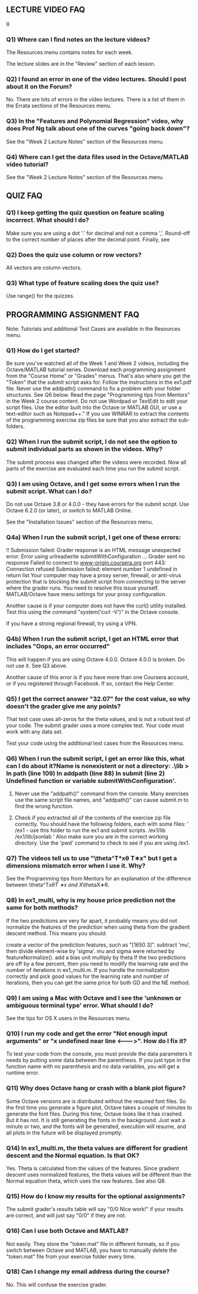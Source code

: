 ## LECTURE VIDEO FAQ
θ

### Q1) Where can I find notes on the lecture videos?

The Resources menu contains notes for each week.

The lecture slides are in the "Review" section of each lesson.

### Q2) I found an error in one of the video lectures. Should I post about it on the Forum?

No. There are lots of errors in the video lectures. There is a list of them in the Errata sections of the Resources menu.

### Q3) In the "Features and Polynomial Regression" video, why does Prof Ng talk about one of the curves "going back down"?

See the "Week 2 Lecture Notes" section of the Resources menu.

### Q4) Where can I get the data files used in the Octave/MATLAB video tutorial?

See the "Week 2 Lecture Notes" section of the Resources menu.

## QUIZ FAQ 

### Q1) I keep getting the quiz question on feature scaling incorrect. What should I do?

Make sure you are using a dot '.' for decimal and not a comma ','. Round-off to the correct number of places after the decimal point. Finally, see <this tutorial>

### Q2) Does the quiz use column or row vectors?

All vectors are column vectors.

### Q3) What type of feature scaling does the quiz use?

Use range() for the quizzes. 

## PROGRAMMING ASSIGNMENT FAQ

  Note: Tutorials and additional Test Cases are available in the Resources menu.    

### Q1) How do I get started?

Be sure you've watched all of the Week 1 and Week 2 videos, including the Octave/MATLAB tutorial series. 
Download each programming assignment from the "Course Home" or "Grades" menus. That's also where you get the "Token" that the submit script asks for.
Follow the instructions in the ex1.pdf file. 
Never use the addpath() command to fix a problem with your folder structures.  See Q6 below. 
Read the page  "Programming tips from Mentors" in the Week 2 course content. 
Do not use Wordpad or TextEdit to edit your script files. Use the editor built into the Octave or MATLAB GUI, or use a text-editor such as Notepad++."
If you use WINRAR to extract the contents of the programming exercise zip files be sure that you also extract the sub-folders.
### Q2) When I run the submit script, I do not see the option to submit individual parts as shown in the videos. Why?

The submit process was changed after the videos were recorded. Now all parts of the exercise are evaluated each time you run the submit script. 

### Q3) I am using Octave, and I get some errors when I run the submit script. What can I  do?

Do not use Octave 3.8 or 4.0.0 - they have errors for the submit script. Use Octave 6.2.0 (or later), or switch to MATLAB Online.

See the "Installation Issues" section of the Resources menu. 

### Q4a) When I run the submit script, I get one of these errors:

!! Submission failed: Grader response is an HTML message
unexpected error: Error using urlreadwrite
submitWithConfiguration ... Grader sent no response
Failed to connect to www-origin.coursera.org port 443: Connection refused
Submission failed: element number 1 undefined in return list
Your computer may have a proxy server, firewall, or anti-virus protection that is blocking the submit script from connecting to the server where the grader runs. You need to resolve this issue yourself. MATLAB/Octave have menu settings for your proxy configuration. 

Another cause is if your computer does not have the curl() utility installed. Test this using the command "system('curl -V')" in the Octave console.

If you have a strong regional firewall, try using a VPN.

### Q4b) When I run the submit script, I get an HTML error that includes "Oops, an error occurred"

This will happen if you are using Octave 4.0.0. Octave 4.0.0 is broken. Do not use it. See Q3 above.

Another cause of this error is if you have more than one Coursera account, or if you registered through Facebook. If so, contact the Help Center. 

### Q5) I get the correct answer "32.07" for the cost value, so why doesn't the grader give me any points?

That test case uses all-zeros for the theta values, and is not a robust test of your code. The submit grader uses a more complex test. Your code must work with any data set.

Test your code using the additional test cases from the Resources menu.

### Q6) When I run the submit script, I get an error like this, what can I do about it?Name is nonexistent or not a directory: .\lib   > In path (line 109)  In addpath (line 88)  In submit (line 2)  Undefined function or variable submitWithConfiguration'.

1) Never use the "addpath()" command from the console. Many exercises use the same script file names, and "addpath()" can cause submit.m to find the wrong function.  

2) Check if you extracted all of the contents of the exercise zip file correctly. You should have the following folders, each with some files:
'
/ex1  - use this folder to run the ex1 and submit scripts.
/ex1/lib
/ex1/lib/jsonlab
'
Also make sure you are in the correct working directory. Use the 'pwd' command to check to see if you are using /ex1.

### Q7) The videos tell us to use "\theta^T*xθ T∗x" but I get a dimensions mismatch error when I use it. Why?

See the Programming tips from Mentors for an explanation of the difference between \theta^T*xθT ∗x and X*\thetaX∗θ.

### Q8) In ex1_multi, why is my house price prediction not the same for both methods?

If the two predictions are very far apart, it probably means you did not normalize the features of the prediction when using theta from the gradient descent method. This means you should:

create a vector of the prediction features, such as "[1650 3]".
subtract 'mu', then divide element-wise by 'sigma'. mu and sigma were returned by featureNormalize().
add a bias unit
multiply by theta
If the two predictions are off by a few percent, then you need to modify the learning rate and the number of iterations in ex1_multi.m. If you handle the normalization correctly and pick good values for the learning rate and number of iterations, then you can get the same price for both GD and the NE method.

### Q9) I am using a Mac with Octave and I see the 'unknown or ambiguous terminal type' error. What should I do?

See the tips for OS X users in the Resources menu.

### Q10) I run my code and get the error "Not enough input arguments" or "x undefined near line <--->". How do I fix it?

To test your code from the console, you must provide the data parameters it needs by putting some data between the parenthesis.  If you just type in the function name with no parenthesis and no data variables, you will get a runtime error.

### Q11) Why does Octave hang or crash with a blank plot figure?

Some Octave versions are is distributed without the required font files. So the first time you generate a figure plot, Octave takes a couple of minutes to generate the font files. During this time, Octave looks like it has crashed. But it has not. It is still generating the fonts in the background. Just wait a minute or two, and the fonts will be generated, execution will resume, and all plots in the future will be displayed promptly.

### Q14) In ex1_multi.m, the theta values are different for gradient descent and the Normal equation. Is that OK?

Yes. Theta is calculated from the values of the features. Since gradient descent uses normalized features, the theta values will be different than the Normal equation theta, which uses the raw features. See also Q8.

### Q15) How do I know my results for the optional assignments?

The submit grader's results table will say "0/0 Nice work!" if your results are correct, and will just say "0/0" if they are not.

### Q16) Can I use both Octave and MATLAB?

Not easily. They store the "token.mat" file in different formats, so if you switch between Octave and MATLAB, you have to manually delete the "token.mat" file from your exercise folder every time.

### Q18) Can I change my email address during the course?

No. This will confuse the exercise grader.
